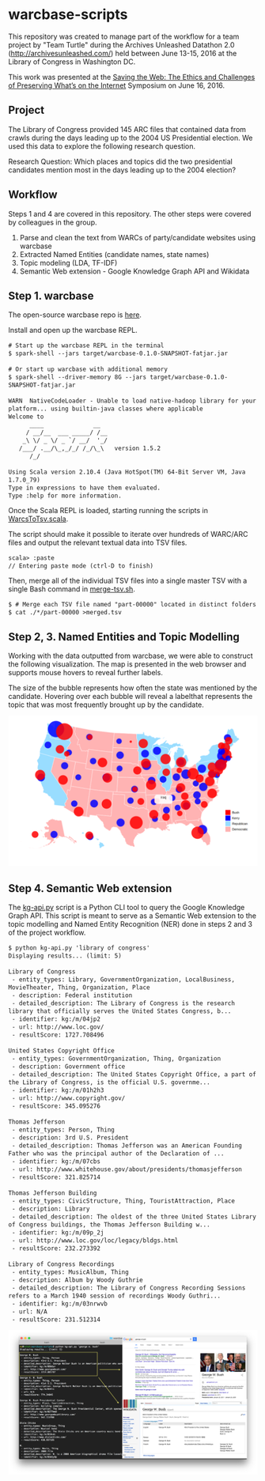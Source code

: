 # warcbase-scripts

This repository was created to manage part of the workflow for a team project by "Team Turtle" during the Archives Unleashed Datathon 2.0 (http://archivesunleashed.com/) held between June 13-15, 2016 at the Library of Congress in Washington DC.

This work was presented at the [Saving the Web: The Ethics and Challenges of Preserving What’s on the Internet](https://www.loc.gov/loc/kluge/news/save-web-2016.html) Symposium on June 16, 2016. 

## Project

The Library of Congress provided 145 ARC files that contained data from crawls during the days leading up to the 2004 US Presidential election. We used this data to explore the following research question.

Research Question: Which places and topics did the two presidential candidates mention most in the days leading up to the 2004 election? 


## Workflow

Steps 1 and 4 are covered in this repository. The other steps were covered by colleagues in the group.

1. Parse and clean the text from WARCs of party/candidate websites using warcbase
2. Extracted Named Entities (candidate names, state names)
3. Topic modeling (LDA, TF-IDF)
4. Semantic Web extension - Google Knowledge Graph API and Wikidata


## Step 1. warcbase

The open-source warcbase repo is [here](https://github.com/lintool/warcbase).

Install and open up the warcbase REPL.

```
# Start up the warcbase REPL in the terminal
$ spark-shell --jars target/warcbase-0.1.0-SNAPSHOT-fatjar.jar

# Or start up warcbase with additional memory
$ spark-shell --driver-memory 8G --jars target/warcbase-0.1.0-SNAPSHOT-fatjar.jar

WARN  NativeCodeLoader - Unable to load native-hadoop library for your platform... using builtin-java classes where applicable
Welcome to
      ____              __
     / __/__  ___ _____/ /__
    _\ \/ _ \/ _ `/ __/  '_/
   /___/ .__/\_,_/_/ /_/\_\   version 1.5.2
      /_/

Using Scala version 2.10.4 (Java HotSpot(TM) 64-Bit Server VM, Java 1.7.0_79)
Type in expressions to have them evaluated.
Type :help for more information.

```

Once the Scala REPL is loaded, starting running the scripts in [WarcsToTsv.scala](https://github.com/nchah/warcbase-scripts/blob/master/scripts/WarcsToTsv.scala).

The script should make it possible to iterate over hundreds of WARC/ARC files and output the relevant textual data into TSV files.

```
scala> :paste
// Entering paste mode (ctrl-D to finish)

```

Then, merge all of the individual TSV files into a single master TSV with a single Bash command in [merge-tsv.sh](https://github.com/nchah/warcbase-scripts/blob/master/sripts/merge-tsv.sh).

```
$ # Merge each TSV file named "part-00000" located in distinct folders
$ cat ./*/part-00000 >merged.tsv

```

## Step 2, 3. Named Entities and Topic Modelling

Working with the data outputted from warcbase, we were able to construct the following visualization. The map is presented in the web browser and supports mouse hovers to reveal further labels.

The size of the bubble represents how often the state was mentioned by the candidate. Hovering over each bubble will reveal a labelthat represents the topic that was most frequently brought up by the candidate.

![map visual](https://github.com/nchah/warcbase-scripts/blob/master/images/map-visual.png?raw=true)


## Step 4. Semantic Web extension

The [kg-api.py](https://github.com/nchah/warcbase-scripts/blob/master/scripts/kg-api.py) script is a Python CLI tool to query the Google Knowledge Graph API. This script is meant to serve as a Semantic Web extension to the topic modelling and Named Entity Recognition (NER) done in steps 2 and 3 of the project workflow.


```
$ python kg-api.py 'library of congress'
Displaying results... (limit: 5)

Library of Congress
 - entity_types: Library, GovernmentOrganization, LocalBusiness, MovieTheater, Thing, Organization, Place
 - description: Federal institution
 - detailed_description: The Library of Congress is the research library that officially serves the United States Congress, b...
 - identifier: kg:/m/04jp2
 - url: http://www.loc.gov/
 - resultScore: 1727.708496

United States Copyright Office
 - entity_types: GovernmentOrganization, Thing, Organization
 - description: Government office
 - detailed_description: The United States Copyright Office, a part of the Library of Congress, is the official U.S. governme...
 - identifier: kg:/m/01h2h3
 - url: http://www.copyright.gov/
 - resultScore: 345.095276

Thomas Jefferson
 - entity_types: Person, Thing
 - description: 3rd U.S. President
 - detailed_description: Thomas Jefferson was an American Founding Father who was the principal author of the Declaration of ...
 - identifier: kg:/m/07cbs
 - url: http://www.whitehouse.gov/about/presidents/thomasjefferson
 - resultScore: 321.825714

Thomas Jefferson Building
 - entity_types: CivicStructure, Thing, TouristAttraction, Place
 - description: Library
 - detailed_description: The oldest of the three United States Library of Congress buildings, the Thomas Jefferson Building w...
 - identifier: kg:/m/09p_2j
 - url: http://www.loc.gov/loc/legacy/bldgs.html
 - resultScore: 232.273392

Library of Congress Recordings
 - entity_types: MusicAlbum, Thing
 - description: Album by Woody Guthrie
 - detailed_description: The Library of Congress Recording Sessions refers to a March 1940 session of recordings Woody Guthri...
 - identifier: kg:/m/03nrwvb
 - url: N/A
 - resultScore: 231.512314

```

![cli visual](https://github.com/nchah/warcbase-scripts/blob/master/images/cli-visual.png?raw=true)







